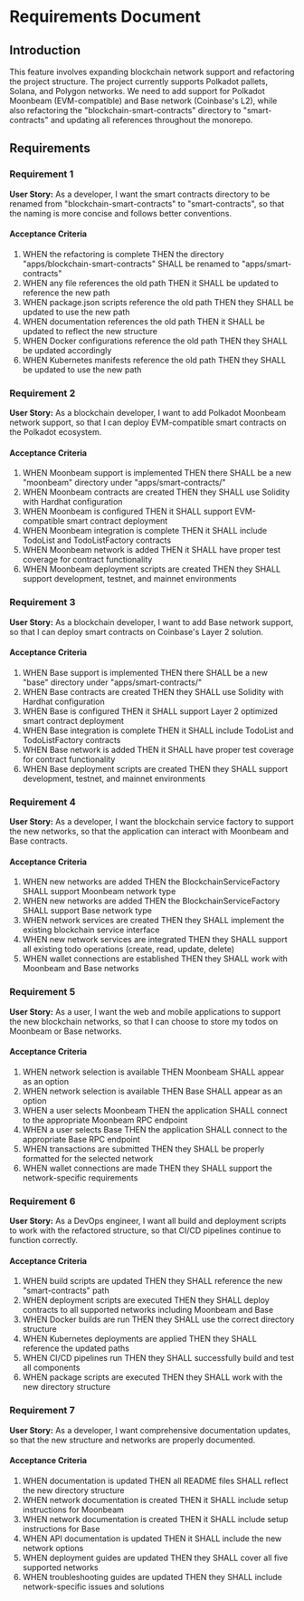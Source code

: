 # Requirements Document

## Introduction

This feature involves expanding blockchain network support and refactoring the project structure. The project currently supports Polkadot pallets, Solana, and Polygon networks. We need to add support for Polkadot Moonbeam (EVM-compatible) and Base network (Coinbase's L2), while also refactoring the "blockchain-smart-contracts" directory to "smart-contracts" and updating all references throughout the monorepo.

## Requirements

### Requirement 1

**User Story:** As a developer, I want the smart contracts directory to be renamed from "blockchain-smart-contracts" to "smart-contracts", so that the naming is more concise and follows better conventions.

#### Acceptance Criteria

1. WHEN the refactoring is complete THEN the directory "apps/blockchain-smart-contracts" SHALL be renamed to "apps/smart-contracts"
2. WHEN any file references the old path THEN it SHALL be updated to reference the new path
3. WHEN package.json scripts reference the old path THEN they SHALL be updated to use the new path
4. WHEN documentation references the old path THEN it SHALL be updated to reflect the new structure
5. WHEN Docker configurations reference the old path THEN they SHALL be updated accordingly
6. WHEN Kubernetes manifests reference the old path THEN they SHALL be updated to use the new path

### Requirement 2

**User Story:** As a blockchain developer, I want to add Polkadot Moonbeam network support, so that I can deploy EVM-compatible smart contracts on the Polkadot ecosystem.

#### Acceptance Criteria

1. WHEN Moonbeam support is implemented THEN there SHALL be a new "moonbeam" directory under "apps/smart-contracts/"
2. WHEN Moonbeam contracts are created THEN they SHALL use Solidity with Hardhat configuration
3. WHEN Moonbeam is configured THEN it SHALL support EVM-compatible smart contract deployment
4. WHEN Moonbeam integration is complete THEN it SHALL include TodoList and TodoListFactory contracts
5. WHEN Moonbeam network is added THEN it SHALL have proper test coverage for contract functionality
6. WHEN Moonbeam deployment scripts are created THEN they SHALL support development, testnet, and mainnet environments

### Requirement 3

**User Story:** As a blockchain developer, I want to add Base network support, so that I can deploy smart contracts on Coinbase's Layer 2 solution.

#### Acceptance Criteria

1. WHEN Base support is implemented THEN there SHALL be a new "base" directory under "apps/smart-contracts/"
2. WHEN Base contracts are created THEN they SHALL use Solidity with Hardhat configuration
3. WHEN Base is configured THEN it SHALL support Layer 2 optimized smart contract deployment
4. WHEN Base integration is complete THEN it SHALL include TodoList and TodoListFactory contracts
5. WHEN Base network is added THEN it SHALL have proper test coverage for contract functionality
6. WHEN Base deployment scripts are created THEN they SHALL support development, testnet, and mainnet environments

### Requirement 4

**User Story:** As a developer, I want the blockchain service factory to support the new networks, so that the application can interact with Moonbeam and Base contracts.

#### Acceptance Criteria

1. WHEN new networks are added THEN the BlockchainServiceFactory SHALL support Moonbeam network type
2. WHEN new networks are added THEN the BlockchainServiceFactory SHALL support Base network type
3. WHEN network services are created THEN they SHALL implement the existing blockchain service interface
4. WHEN new network services are integrated THEN they SHALL support all existing todo operations (create, read, update, delete)
5. WHEN wallet connections are established THEN they SHALL work with Moonbeam and Base networks

### Requirement 5

**User Story:** As a user, I want the web and mobile applications to support the new blockchain networks, so that I can choose to store my todos on Moonbeam or Base networks.

#### Acceptance Criteria

1. WHEN network selection is available THEN Moonbeam SHALL appear as an option
2. WHEN network selection is available THEN Base SHALL appear as an option
3. WHEN a user selects Moonbeam THEN the application SHALL connect to the appropriate Moonbeam RPC endpoint
4. WHEN a user selects Base THEN the application SHALL connect to the appropriate Base RPC endpoint
5. WHEN transactions are submitted THEN they SHALL be properly formatted for the selected network
6. WHEN wallet connections are made THEN they SHALL support the network-specific requirements

### Requirement 6

**User Story:** As a DevOps engineer, I want all build and deployment scripts to work with the refactored structure, so that CI/CD pipelines continue to function correctly.

#### Acceptance Criteria

1. WHEN build scripts are updated THEN they SHALL reference the new "smart-contracts" path
2. WHEN deployment scripts are executed THEN they SHALL deploy contracts to all supported networks including Moonbeam and Base
3. WHEN Docker builds are run THEN they SHALL use the correct directory structure
4. WHEN Kubernetes deployments are applied THEN they SHALL reference the updated paths
5. WHEN CI/CD pipelines run THEN they SHALL successfully build and test all components
6. WHEN package scripts are executed THEN they SHALL work with the new directory structure

### Requirement 7

**User Story:** As a developer, I want comprehensive documentation updates, so that the new structure and networks are properly documented.

#### Acceptance Criteria

1. WHEN documentation is updated THEN all README files SHALL reflect the new directory structure
2. WHEN network documentation is created THEN it SHALL include setup instructions for Moonbeam
3. WHEN network documentation is created THEN it SHALL include setup instructions for Base
4. WHEN API documentation is updated THEN it SHALL include the new network options
5. WHEN deployment guides are updated THEN they SHALL cover all five supported networks
6. WHEN troubleshooting guides are updated THEN they SHALL include network-specific issues and solutions
